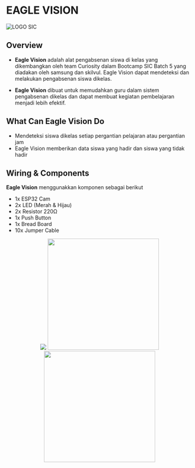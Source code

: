 # EAGLE VISION
![LOGO SIC](https://github.com/user-attachments/assets/41dbdc34-f64b-40e5-a9dc-d006c0cd8dcc)
 ## Overview
 - **Eagle Vision** adalah alat pengabsenan siswa di kelas yang dikembangkan oleh team Curiosity dalam Bootcamp SIC Batch 5 yang diadakan oleh samsung dan skilvul. Eagle Vision dapat mendeteksi dan melakukan pengabsenan siswa dikelas.
 
 - **Eagle Vision** dibuat untuk memudahkan guru dalam sistem pengabsenan dikelas dan dapat membuat kegiatan pembelajaran menjadi lebih efektif.

 ## What Can Eagle Vision Do 
 - Mendeteksi siswa dikelas setiap pergantian pelajaran atau pergantian jam
 - Eagle Vision memberikan data siswa yang hadir dan siswa yang tidak hadir


## Wiring & Components
**Eagle Vision** menggunakkan komponen sebagai berikut
- 1x ESP32 Cam
- 2x LED (Merah & Hijau)
- 2x Resistor 220Ω
- 1x Push Button
- 1x Bread Board
- 10x Jumper Cable
<p align = "center">
<img src = "https://github.com/user-attachments/assets/63011c01-2964-4f96-baae-27e25704bb89" witdh = "300"/>

<img src="https://github.com/user-attachments/assets/47a52116-555b-4205-8ff3-396e56ae927a" width="300"/>
  
<img src="https://github.com/user-attachments/assets/1f12dbbb-9b66-407b-a562-b276b0e50eb6" width = "300"/>
</p> 
 
   


